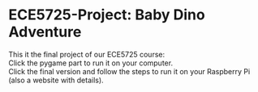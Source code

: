 # ECE5725-Project: Baby Dino Adventure
This it the final project of our ECE5725 course:  
Click the pygame part to run it on your computer.  
Click the final version and follow the steps to run it on your Raspberry Pi (also a website with details).
